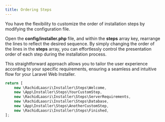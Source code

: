 ```yaml
---
title: Ordering Steps
---
```

You have the flexibility to customize the order of installation steps by modifying the configuration file.

Open the **config/installer.php** file, and within the **steps** array key, rearrange the lines to reflect the desired sequence. By simply changing the order of the lines in the **steps** array, you can effortlessly control the presentation order of each step during the installation process.

This straightforward approach allows you to tailor the user experience according to your specific requirements, ensuring a seamless and intuitive flow for your Laravel Web Installer.

```js
return [
    new \RachidLaasri\Installer\Steps\Welcome,
    new \App\Installer\Steps\YourCustomStep,
    new \RachidLaasri\Installer\Steps\ServerRequirements,
    new \RachidLaasri\Installer\Steps\Database,
    new \App\Installer\Steps\AnotherCustomStep,
    new \RachidLaasri\Installer\Steps\Finished,
];
```
